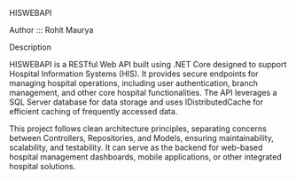 HISWEBAPI

Author ::: Rohit Maurya

Description

HISWEBAPI is a RESTful Web API built using .NET Core designed to support Hospital Information Systems (HIS). It provides secure endpoints for managing hospital operations, including user authentication, branch management, and other core hospital functionalities. The API leverages a SQL Server database for data storage and uses IDistributedCache for efficient caching of frequently accessed data.

This project follows clean architecture principles, separating concerns between Controllers, Repositories, and Models, ensuring maintainability, scalability, and testability. It can serve as the backend for web-based hospital management dashboards, mobile applications, or other integrated hospital solutions.
